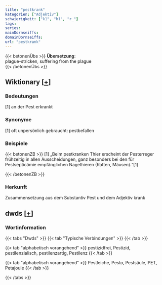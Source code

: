 ```yaml
---
title: "pestkrank"
kategorien: ["Adjektiv"]
schwierigkeit: ["k1", "h1", "r_"]
tags:
series:
mainDornseiffs:
domainDornseiffs:
url: "pestkrank"
---
```


{{< betonenÜbs >}}
**Übersetzung:**  
plague-stricken, suffering from the plague  
{{< /betonenÜbs >}}

## Wiktionary [[+](https://de.wiktionary.org/wiki/pestkrank)]

### Bedeutungen
[1] an der Pest erkrankt  

### Synonyme
[1] oft unpersönlich gebraucht: pestbefallen  

### Beispiele
{{< betonenZB >}}
[1] „Beim pestkranken Thier erscheint der Pesterreger frühzeitig in allen Ausscheidungen, ganz besonders bei den für Pestsepticämie empfänglichen Nagethieren (Ratten, Mäusen).“[1]  

{{< /betonenZB >}}
### Herkunft
Zusammensetzung aus dem Substantiv Pest und dem Adjektiv krank  



## dwds [[+](https://www.dwds.de/wb/pestkrank)]

### Wortinformation
{{< tabs "Dwds" >}}
{{< tab "Typische Verbindungen" >}}
{{< /tab >}}

{{< tab "alphabetisch vorangehend" >}}
pestizidfrei, Pestizid, pestilenzialisch, pestilenzartig, Pestilenz
{{< /tab >}}

{{< tab "alphabetisch vorangehend" >}}
Pestleiche, Pesto, Pestsäule, PET, Petajoule
{{< /tab >}}

{{< /tabs >}}

